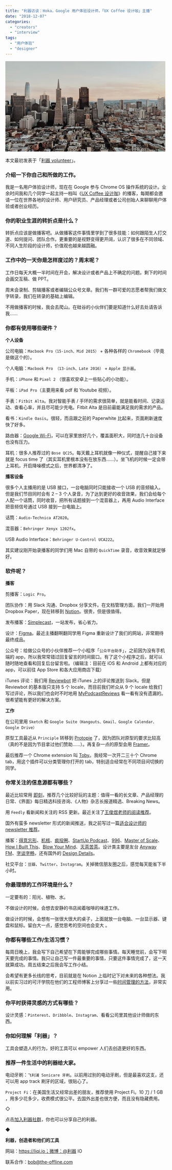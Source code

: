 ```yaml
---
title: "利器访谈：Hoka，Google 用户体验设计师，「UX Coffee 设计咖」主播"
date: "2018-12-07"
categories: 
  - "creators"
  - "interview"
tags: 
  - "用户体验"
  - "designer"
---
```


![Photo by Hardik Pandya on Unsplash-pichi](/images/25826-500x282.jpg)

本文最初发表于「[利器 volunteer](https://mp.weixin.qq.com/s/K_w_tBuVIekrxjUH-G8soA)」。

### 介绍一下你自己和所做的工作。

我是一名用户体验设计师，现在在 Google 参与 Chrome OS 操作系统的设计。业余时间我和几个同学一起主持一档叫《[UX Coffee 设计咖](https://itunes.apple.com/cn/podcast/ux-coffee-%E8%AE%BE%E8%AE%A1%E5%92%96/id1099551615?mt=2)》的播客，每期都会邀请一位在世界各地的设计师、用户研究员、产品经理或者公司创始人来聊聊用户体验或者创业经历。

### 你的职业生涯的转折点是什么？

转折点应该是做播客吧。从做播客这件事情里学到了很多技能：如何跟陌生人打交道、如何提问、团队合作。更重要的是视野变得更开阔，认识了很多在不同领域、不同人生阶段的设计师，价值观也越来越圆融。

### 工作中的一天你是怎样度过的？周末呢？

工作日每天大概一半时间在开会，解决设计或者产品上不确定的问题。剩下的时间会画交互稿、做 PPT。

周末会录制、剪辑播客或者编辑公众号文章。我们有一群可爱的志愿者帮我们做文字转录，我们在转录的基础上编辑。

不用做播客的时候，我会去爬山。在硅谷的小伙伴们要是知道什么好去处请告诉我……

### 你都有使用哪些硬件？

**个人设备**

公司电脑：`Macbook Pro（15-inch、Mid 2015）` + 各种各样的 `Chromebook`（毕竟是做这个的）。

个人电脑：`Macbook Pro （13-inch、Late 2016）` + `Apple 显示器`。

手机：`iPhone` 和 `Pixel 2` （很喜欢安卓上一些贴心的小功能）。

平板：`iPad Pro`（主要用来看 pdf 和 Youtube 视频）。

手表：`Fitbit Alta`。我对智能手表 / 手环的需求很简单，就是能看时间、记录运动、查看心率，并且尽可能少充电。Fitbit Alta 是目前最能满足我的需求的产品。

看书：`Kindle Oasis`。很轻，而且跟之前的 Paperwhite 比起来，页面刷新速度快了好多。

路由器：[Google Wi-Fi](https://www.amazon.com/Google-WiFi-system-3-Pack-replacement/dp/B01MAW2294)，可以在家里放好几个，覆盖面积大，同时连几十台设备也没有压力。

耳机：很多人推荐过的 `Bose QC25`。每天戴上耳机就像一种仪式，提醒自己接下来就是 focus time 了（其实耳机里根本没有在放东西……）。坐飞机的时候一定会带上耳机，开启降噪模式之后，世界都清净了。

**播客设备**

很多个人主播用的是 USB 接口，一台电脑同时只能接收一个 USB 的音频输入。但是我们节目同时会有 2 – 3 个人录音，为了达到更好的收音效果，我们会给每个人配一个话筒，同时收音，把所有话题接到一个混音器上，再用 Audio Interface 把音频信号通过 USB 接到一台电脑上。

话筒：`Audio-Technica AT2020`。

混音器：`Behringer Xenyx 1202fx`。

USB Audio Interface：`Behringer U-Control UCA222`。

其实建议刚开始录播客的同学们用 Mac 自带的 `QuickTime` 录音，收音效果就足够好。

### 软件呢？

**播客**

剪播客：`Logic Pro`。

团队协作：用 Slack 沟通、Dropbox 分享文件。在文档管理方面，我们一开始用 Dropbox Paper，现在转移到 [Notion](https://notion.so)。很贵，但是很值得。

发布播客：[Simplecast](https://simplecast.com)，一站发布，省心省力。

设计：[Figma](https://www.figma.com/)。最近主播翻啊翻同学用 Figma 重新设计了我们的网站，非常期待最终成品。

公众号：给做公众号的小伙伴推荐一个小程序「`公众平台助手`」，之前因为没有手机端的 app，所以我常常错过回复留言的时间窗口。有了这个小程序之后，就可以随时随地查看和回复后台留言啦。（编辑注：目前在 iOS 和 Android 上都有对应的 app，可以前往 App Store 和各大应用商店下载）

iTunes 评论：我们用 [Reviewbot](https://reviewbot.io/) 把 iTunes 上的评论推送到 Slack。但是 Reviewbot 的基本版只支持 5 个 locale，而目前我们听众从 9 个 locale 给我们写过评论，所以我们也会时不时地用 [MyPodcastReviews](https://mypodcastreviews.com/) 看一看有没有遗漏的。很希望能有更好的解决方案。

**工作**

在公司里用 `Sketch` 和 `Google Suite（Hangouts、Gmail、Google Calendar、Google Drive）`

原型工具最近从 `Principle` 转移到 [Protopie](https://www.protopie.io/) 了，因为团队对原型的要求比较高（真的不是因为节目拿过他们赞助……）。再复杂一点的原型会用 [Framer](https://framer.com/)。

最后推荐一个 Chrome extension 叫 [Toby](https://www.gettoby.com/)。我经常一次开二三十个 Chrome tab，用这个插件可以分类管理你打开的 tab，特别适合经常在不同项目间切换的同学。

### 你常关注的信息源都有哪些？

最近比较常用 [即刻](https://www.ruguoapp.com/)，推荐几个比较好玩的主题：值得一看的长文章、产品经理的日常、《界面》每日精选科技咨询、《人物》杂志长报道精选、Breaking News。

用 `Feedly` 看新闻和关注的 RSS 更新。最近关注了[王俊煜老师的阅读推荐](https://reads.wangjunyu.net/)。

国外有蛮多 newsletter 形式的新闻推送，我之前写过一篇[适合设计师的 newsletter 推荐](https://zhuanlan.zhihu.com/p/22463740)。

播客：[得意忘形](https://itunes.apple.com/cn/podcast/%E5%BE%97%E6%84%8F%E5%BF%98%E5%BD%A2%E6%92%AD%E5%AE%A2/id1200767928?mt=2)、[机核](https://www.g-cores.com/categories/9)、[疯投圈](https://crazy.capital/)、[StartUp Podcast](https://www.gimletmedia.com/startup)、[996](https://996.ggvc.com/)、[Master of Scale](https://mastersofscale.com/)、[How I Built This](https://www.npr.org/podcasts/510313/how-i-built-this)、[Blow Your Mind](https://itunes.apple.com/cn/podcast/blow-your-mind/id731738426?mt=2)、[灭茶苦茶](https://miechakucha.com/)。设计类主要是友台 [Anyway FM](https://anyway.fm/)、[字谈字畅](https://thetype.com/typechat-2/)，还有国外的 [Design Details](https://spec.fm/podcasts/design-details)。

社交平台：`豆瓣`、`Twitter`、`Instagram`。关掉微信朋友圈之后，感觉每天能省下半小时。

### 你最理想的工作环境是什么？

一定要有的：阳光、植物、水。

不做设计的时候，会想去安静的书店闻着咖啡的味道工作。

做设计的时候，会想有一张很大很大的桌子，上面就放一台电脑、一台显示器、键盘和鼠标。留白大一点，感觉思考的空间也会变大 。

### 你都有哪些工作/生活习惯？

每周日晚上，我会写下自己希望在下周能够完成哪些事情。每天睡觉前，会写下明天要完成的事情。我只让自己写一件最重要的事情，只要这件事情完成了，这一天就算成功。周五结束之后我会写工作小结。

会希望有更多长线的思考，目前就是在 Notion 上临时记下对未来的各种想法。我以前实习过的可汗学院在他们的工程师博客上分享过一些[时间管理的方法](https://engineering.khanacademy.org/posts/time-management-multiple-authors.htm)，非常实用。

### 你平时获得灵感的方式有哪些？

设计灵感：`Pinterest`、`Dribbble`、`Instagram`、看看公司里其他设计师做的东西。

### 你如何理解「利器」？

工具会塑造人的行为，好的工具可以 empower 人们去创造更好的东西。

### 推荐一件生活中的利器给大家。

电动牙刷：`飞利浦 Sonicare 牙刷`。以前用过别的电动牙刷，但是最喜欢这支，还可以用 app track 刷牙的区域，很贴心了。

`Project Fi`：在美国生活又经常出差的朋友，推荐使用 Project Fi。10 刀 / 1 GB ，用多少花多少，收费模式很公平。去国外出差也很方便，而且没有隐藏费用。

◇

点击[加入利器社群](https://mp.weixin.qq.com/s?__biz=MzA3NTgzNzU2NQ==&mid=400594784&idx=1&sn=a88b34faa7522206957d448d40ea0b31&scene=21#wechat_redirect)，你也可以分享自己的利器。

◆

**利器，创造者和他们的工具**

网站：https://liqi.io；微博：@利器 IO

联系合作：bob@the-offline.com
